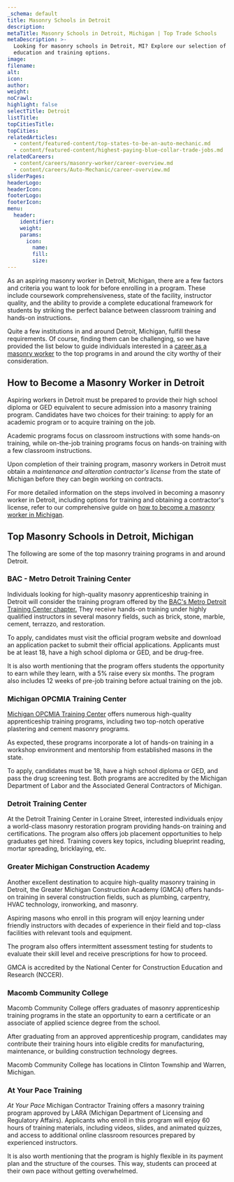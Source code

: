 ```yaml
---
_schema: default
title: Masonry Schools in Detroit
description:
metaTitle: Masonry Schools in Detroit, Michigan | Top Trade Schools
metaDescription: >-
  Looking for masonry schools in Detroit, MI? Explore our selection of the best
  education and training options.
image:
filename:
alt:
icon:
author:
weight:
noCrawl:
highlight: false
selectTitle: Detroit
listTitle:
topCitiesTitle:
topCities:
relatedArticles:
  - content/featured-content/top-states-to-be-an-auto-mechanic.md
  - content/featured-content/highest-paying-blue-collar-trade-jobs.md
relatedCareers:
  - content/careers/masonry-worker/career-overview.md
  - content/careers/Auto-Mechanic/career-overview.md
sliderPages:
headerLogo:
headerIcon:
footerLogo:
footerIcon:
menu:
  header:
    identifier:
    weight:
    params:
      icon:
        name:
        fill:
        size:
---
```

As an aspiring masonry worker in Detroit, Michigan, there are a few factors and criteria you want to look for before enrolling in a program. These include coursework comprehensiveness, state of the facility, instructor quality, and the ability to provide a complete educational framework for students by striking the perfect balance between classroom training and hands-on instructions.

Quite a few institutions in and around Detroit, Michigan, fulfill these requirements. Of course, finding them can be challenging, so we have provided the list below to guide individuals interested in a [career as a masonry worker](https://toptradeschools.com/careers/masonry-worker/career-overview/) to the top programs in and around the city worthy of their consideration.

## **How to Become a Masonry Worker in Detroit**

Aspiring workers in Detroit must be prepared to provide their high school diploma or GED equivalent to secure admission into a masonry training program. Candidates have two choices for their training: to apply for an academic program or to acquire training on the job.

Academic programs focus on classroom instructions with some hands-on training, while on-the-job training programs focus on hands-on training with a few classroom instructions.

Upon completion of their training program, masonry workers in Detroit must obtain a *maintenance and alteration contractor's license* from the state of Michigan before they can begin working on contracts.

For more detailed information on the steps involved in becoming a masonry worker in Detroit, including options for training and obtaining a contractor's license, refer to our comprehensive guide on [how to become a masonry worker in Michigan](https://toptradeschools.com/near-you/masonry-worker/michigan/).

## **Top Masonry Schools in Detroit, Michigan**

The following are some of the top masonry training programs in and around Detroit.

### **BAC - Metro Detroit Training Center**

Individuals looking for high-quality masonry apprenticeship training in Detroit will consider the training program offered by the [BAC's Metro Detroit Training Center chapter.](https://detroittroweltrades.org/) They receive hands-on training under highly qualified instructors in several masonry fields, such as brick, stone, marble, cement, terrazzo, and restoration.

To apply, candidates must visit the official program website and download an application packet to submit their official applications. Applicants must be at least 18, have a high school diploma or GED, and be drug-free.

It is also worth mentioning that the program offers students the opportunity to earn while they learn, with a 5% raise every six months. The program also includes 12 weeks of pre-job training before actual training on the job.

### Michigan OPCMIA Training Center

[Michigan OPCMIA Training Center](https://www.opcmia.org/training/) offers numerous high-quality apprenticeship training programs, including two top-notch operative plastering and cement masonry programs.

As expected, these programs incorporate a lot of hands-on training in a workshop environment and mentorship from established masons in the state.

To apply, candidates must be 18, have a high school diploma or GED, and pass the drug screening test. Both programs are accredited by the Michigan Department of Labor and the Associated General Contractors of Michigan.

### Detroit Training Center

At the Detroit Training Center in Loraine Street, interested individuals enjoy a world-class masonry restoration program providing hands-on training and certifications. The program also offers job placement opportunities to help graduates get hired. Training covers key topics, including blueprint reading, mortar spreading, bricklaying, etc.

### Greater Michigan Construction Academy

Another excellent destination to acquire high-quality masonry training in Detroit, the Greater Michigan Construction Academy (GMCA) offers hands-on training in several construction fields, such as plumbing, carpentry, HVAC technology, ironworking, and masonry.

Aspiring masons who enroll in this program will enjoy learning under friendly instructors with decades of experience in their field and top-class facilities with relevant tools and equipment.

The program also offers intermittent assessment testing for students to evaluate their skill level and receive prescriptions for how to proceed.

GMCA is accredited by the National Center for Construction Education and Research (NCCER).

### Macomb Community College

Macomb Community College offers graduates of masonry apprenticeship training programs in the state an opportunity to earn a certificate or an associate of applied science degree from the school.

After graduating from an approved apprenticeship program, candidates may contribute their training hours into eligible credits for manufacturing, maintenance, or building construction technology degrees.

Macomb Community College has locations in Clinton Township and Warren, Michigan.

### At Your Pace Training

*At Your Pace* Michigan Contractor Training offers a masonry training program approved by LARA (Michigan Department of Licensing and Regulatory Affairs). Applicants who enroll in this program will enjoy 60 hours of training materials, including videos, slides, and animated quizzes, and access to additional online classroom resources prepared by experienced instructors.

It is also worth mentioning that the program is highly flexible in its payment plan and the structure of the courses. This way, students can proceed at their own pace without getting overwhelmed.